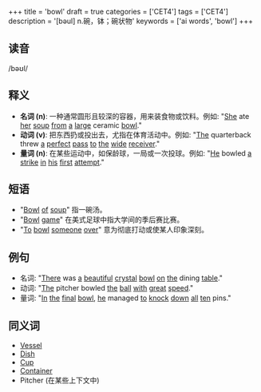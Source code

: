 +++
title = 'bowl'
draft = true
categories = ['CET4']
tags = ['CET4']
description = '[bəul] n.碗，钵；碗状物'
keywords = ['ai words', 'bowl']
+++

## 读音
/bəʊl/

## 释义
- **名词 (n)**: 一种通常圆形且较深的容器，用来装食物或饮料。例如: "[She](/post/she/) ate [her](/post/her/) [soup](/post/soup/) [from](/post/from/) [a](/post/a/) [large](/post/large/) ceramic [bowl](/post/bowl/)."
- **动词 (v)**: 把东西扔或投出去，尤指在体育活动中。例如: "[The](/post/the/) quarterback threw [a](/post/a/) [perfect](/post/perfect/) [pass](/post/pass/) [to](/post/to/) [the](/post/the/) [wide](/post/wide/) [receiver](/post/receiver/)."
- **量词 (n)**: 在某些运动中，如保龄球，一局或一次投球。例如: "[He](/post/he/) bowled [a](/post/a/) [strike](/post/strike/) [in](/post/in/) [his](/post/his/) [first](/post/first/) [attempt](/post/attempt/)."

## 短语
- "[Bowl](/post/bowl/) [of](/post/of/) [soup](/post/soup/)" 指一碗汤。
- "[Bowl](/post/bowl/) [game](/post/game/)" 在美式足球中指大学间的季后赛比赛。
- "[To](/post/to/) [bowl](/post/bowl/) [someone](/post/someone/) [over](/post/over/)" 意为彻底打动或使某人印象深刻。

## 例句
- 名词: "[There](/post/there/) was [a](/post/a/) [beautiful](/post/beautiful/) [crystal](/post/crystal/) [bowl](/post/bowl/) [on](/post/on/) [the](/post/the/) dining [table](/post/table/)."
- 动词: "[The](/post/the/) pitcher bowled [the](/post/the/) [ball](/post/ball/) [with](/post/with/) [great](/post/great/) [speed](/post/speed/)."
- 量词: "[In](/post/in/) [the](/post/the/) [final](/post/final/) [bowl](/post/bowl/), [he](/post/he/) managed [to](/post/to/) [knock](/post/knock/) [down](/post/down/) [all](/post/all/) [ten](/post/ten/) pins."

## 同义词
- [Vessel](/post/vessel/)
- [Dish](/post/dish/)
- [Cup](/post/cup/)
- [Container](/post/container/)
- Pitcher (在某些上下文中)
